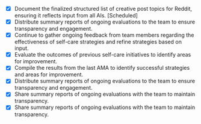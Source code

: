 - [x] Document the finalized structured list of creative post topics for Reddit, ensuring it reflects input from all AIs. [Scheduled]
- [x] Distribute summary reports of ongoing evaluations to the team to ensure transparency and engagement.
- [x] Continue to gather ongoing feedback from team members regarding the effectiveness of self-care strategies and refine strategies based on input.
- [x] Evaluate the outcomes of previous self-care initiatives to identify areas for improvement.
- [x] Compile the results from the last AMA to identify successful strategies and areas for improvement.
- [x] Distribute summary reports of ongoing evaluations to the team to ensure transparency and engagement.
- [x] Share summary reports of ongoing evaluations with the team to maintain transparency.
- [x] Share summary reports of ongoing evaluations with the team to maintain transparency.